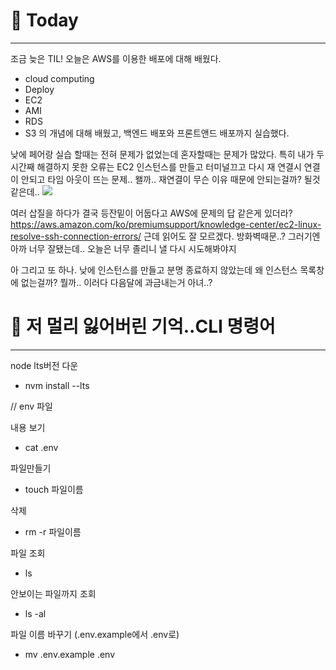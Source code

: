 # 🤪 Today
------

조금 늦은 TIL! 오늘은 AWS를 이용한 배포에 대해 배웠다.
- cloud computing
- Deploy
- EC2
- AMI
- RDS
- S3
의 개념에 대해 배웠고, 백엔드 배포와 프론트앤드 배포까지 실습했다.

낮에 페어랑 실습 할때는 전혀 문제가 없었는데 혼자할때는 문제가 많았다. 특히 내가 두시간째 해결하지 못한 오류는 EC2 인스턴스를 만들고 터미널끄고 다시 재 연결시 연결이 안되고 타임 아웃이 뜨는 문제.. 왤까.. 재연결이 무슨 이유 때문에 안되는걸까? 될것같은데.. 
![](https://images.velog.io/images/soyoungdl/post/ef542fbd-69e1-4ace-92a1-86ebf1e19d90/%E1%84%89%E1%85%B3%E1%84%8F%E1%85%B3%E1%84%85%E1%85%B5%E1%86%AB%E1%84%89%E1%85%A3%E1%86%BA%202021-12-02%20%E1%84%8B%E1%85%A9%E1%84%8C%E1%85%A5%E1%86%AB%2012.26.41.png)

여러 삽질을 하다가 결국 등잔밑이 어둡다고 AWS에 문제의 답 같은게 있더라? 
https://aws.amazon.com/ko/premiumsupport/knowledge-center/ec2-linux-resolve-ssh-connection-errors/ 
근데 읽어도 잘 모르겠다. 방화벽때문..? 그러기엔 아까 너무 잘됐는데..
오늘은 너무 졸리니 낼 다시 시도해봐야지

아 그리고 또 하나. 낮에 인스턴스를 만들고 분명 종료하지 않았는데
왜 인스턴스 목록창에 없는걸까? 뭘까.. 이러다 다음달에 과금내는거 아녀..?


# 🧠 저 멀리 잃어버린 기억..CLI 명령어
----
node lts버전 다운
- nvm install --lts

// env 파일

내용 보기
- cat .env

파일만들기
- touch 파일이름

삭제
- rm -r  파일이름

파일 조회
- ls

안보이는 파일까지 조회
- ls -al

파일 이름 바꾸기 (.env.example에서 .env로)
- mv .env.example .env

